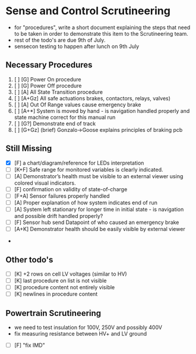 # Sense and Control Scrutineering
- for "procedures", write a short document explaining the steps that need to be taken in order to demonstrate this item to the Scrutineering team.
- rest of the todo's are due 9th of July.
- sensecon testing to happen after lunch on 9th July

## Necessary Procedures
1. [ ] [G] Power On procedure 
2. [ ] [G] Power Off procedure
3. [ ] [A] All State Transition procedure
4. [ ] [A+Gz] All safe actuations brakes, contactors, relays, valves)
5. [ ] [A] Out Of Range values cause emergency brake 
6. [ ] [A+*] System is moved by hand - is navigation handled properly and state machine correct for this manual run
7. [ ] [G?] Demonstrate end of track 
8. [ ] [G+Gz] (brief) Gonzalo->Goose explains principles of braking pcb

## Still Missing 
- [x] [F] a chart/diagram/reference for LEDs interpretation
- [ ] [K+F] Safe range for monitored variables is clearly indicated.
- [ ] [A] Demonstrator’s health must be visible to an external viewer using colored visual indicators.
- [ ] [F] confirmation on validity of state-of-charge
- [ ] [F+A] Sensor failures properly handled
- [ ] [A] Proper explanation of how system indicates end of run
- [ ] [A] System left stationary for longer time in initial state - is navigation and possible drift handled properly?
- [ ] [F] Sensor hub send Datapoint of who caused an emergency brake 
- [ ] [A+K] Demonstrator health should be easily visible by external viewer
- 

## Other todo's 
- [ ] [K] +2 rows on cell LV voltages (similar to HV)
- [ ] [K] last procedure on list is not visible 
- [ ] [K] procedure content not entirely visible
- [ ] [K] newlines in procedure content

## Powertrain Scrutineering
- we need to test insulation for 100V, 250V and possibly 400V 
- fix measuring resistance between HV+ and LV ground 
- [ ] [F] "fix IMD"


